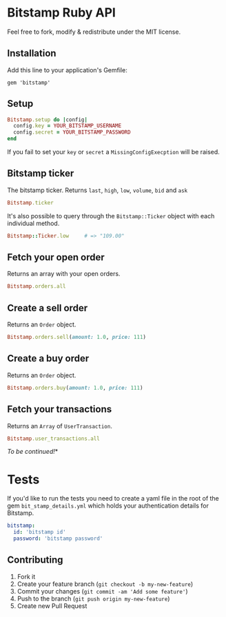 # Bitstamp Ruby API

Feel free to fork, modify & redistribute under the MIT license.

## Installation

Add this line to your application's Gemfile:

    gem 'bitstamp'
    
## Setup

```ruby
Bitstamp.setup do |config|
  config.key = YOUR_BITSTAMP_USERNAME
  config.secret = YOUR_BITSTAMP_PASSWORD
end
```

If you fail to set your `key` or `secret` a `MissingConfigExecption`
will be raised.

## Bitstamp ticker

The bitstamp ticker. Returns `last`, `high`, `low`, `volume`, `bid` and `ask`

```ruby
Bitstamp.ticker
```

It's also possible to query through the `Bitstamp::Ticker` object with
each individual method.

```ruby
Bitstamp::Ticker.low     # => "109.00"
```

## Fetch your open order

Returns an array with your open orders.

```ruby
Bitstamp.orders.all
```

## Create a sell order

Returns an `Order` object.

```ruby
Bitstamp.orders.sell(amount: 1.0, price: 111)
```

## Create a buy order

Returns an `Order` object.

```ruby
Bitstamp.orders.buy(amount: 1.0, price: 111)
```

## Fetch your transactions

Returns an `Array` of `UserTransaction`.

```ruby
Bitstamp.user_transactions.all
```

*To be continued!**

# Tests

If you'd like to run the tests you need to create a yaml file in the
root of the gem `bit_stamp_details.yml` which holds your authentication
details for Bitstamp.

```yaml
bitstamp:
  id: 'bitstamp id'
  password: 'bitstamp password'
```

## Contributing

1. Fork it
2. Create your feature branch (`git checkout -b
my-new-feature`)
3. Commit your changes (`git commit -am 'Add some feature'`)
4. Push to the branch (`git push origin my-new-feature`)
5. Create new Pull Request


